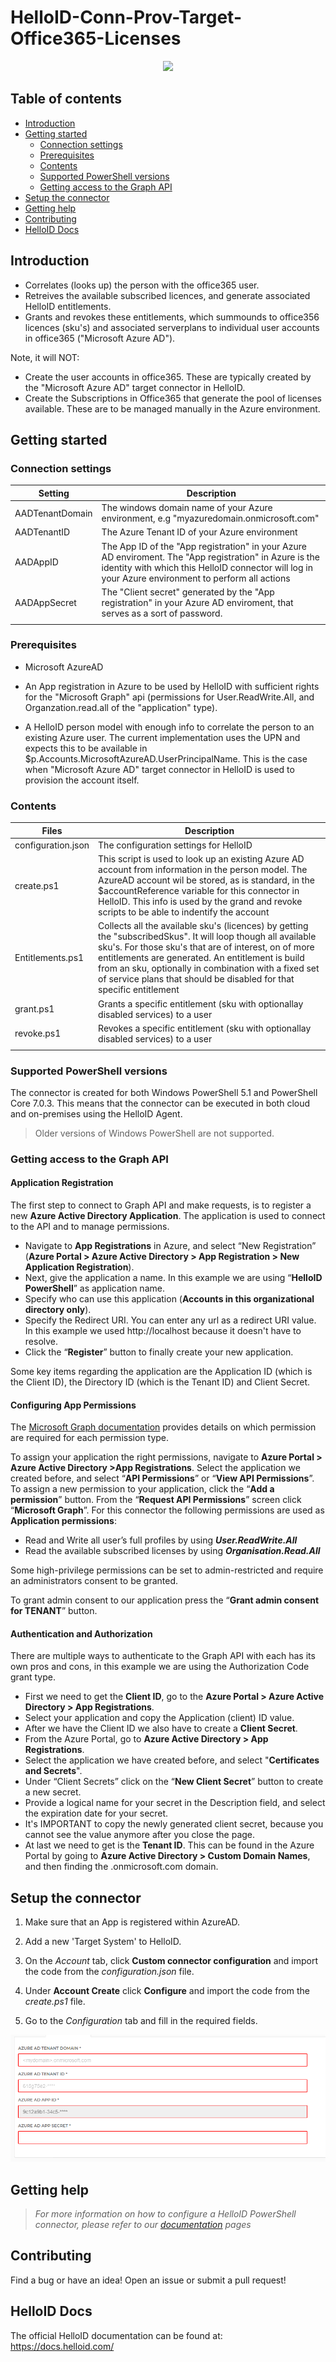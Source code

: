 # HelloID-Conn-Prov-Target-Office365-Licenses

<p align="center">
  <img src="https://upload.wikimedia.org/wikipedia/commons/8/85/Microsoft_365_logo.png">
</p>

## Table of contents

- [Introduction](#Introduction)
- [Getting started](#Getting-started)
  + [Connection settings](#Connection-settings)
  + [Prerequisites](#Prerequisites)
  + [Contents](#Contents)
  + [Supported PowerShell versions](#Supported-PowerShell-versions)
  + [Getting access to the Graph API](#Getting-access-to-the-Graph-API)
- [Setup the connector](#Setup-the-connector)
- [Getting help](#Getting-help)
- [Contributing](#Contributing)
- [HelloID Docs](#HelloID-Docs)

## Introduction

- Correlates (looks up) the person with the office365 user.
- Retreives the available subscribed licences, and generate associated HelloID entitlements.
- Grants and revokes these entitlements, which summounds to office356 licences (sku's) and associated serverplans to individual user accounts in office365 ("Microsoft Azure AD").

Note, it will NOT:
- Create the user accounts in office365. These are typically created by the "Microsoft Azure AD" target connector in HelloID.
- Create the Subscriptions in Office365 that generate the pool of licenses available. These are to be managed manually in the Azure environment.

## Getting started

### Connection settings

| Setting     | Description |
| ------------ | ----------- |
| AADTenantDomain          | The windows domain name of your Azure environment, e.g  "myazuredomain.onmicrosoft.com"                   |
| AADTenantID      | The Azure Tenant ID of your Azure environment                  |
| AADAppID               |     The App ID of the "App registration" in your Azure AD enviroment. The "App registration" in Azure is the identity with which this HelloID connector will log in your Azure environment to perform all actions |
| AADAppSecret               |     The "Client secret" generated by the "App registration" in your Azure AD enviroment, that serves as a sort of password.
|             |                                            |

### Prerequisites

- Microsoft AzureAD

- An App registration in Azure to be used by HelloID with sufficient rights for the "Microsoft Graph" api (permissions for User.ReadWrite.All, and Organzation.read.all of the "application" type).

- A HelloID person model with enough info to correlate the person to an existing Azure user. The current implementation uses the UPN and expects this to be available in $p.Accounts.MicrosoftAzureAD.UserPrincipalName. This is the case when "Microsoft Azure AD" target connector in HelloID is used to provision the account itself.

### Contents

| Files       | Description                                |
| ----------- | ------------------------------------------ |
| configuration.json | The configuration settings for HelloID
| create.ps1  | This script is used to look up an existing Azure AD account from information in the person model. The AzureAD account wil be stored, as is standard, in the $accountReference variable for this connector in HelloID. This info is used by the grand and revoke scripts to be able to indentify the account |
| Entitlements.ps1  | Collects all the available sku's (licences) by getting the "subscribedSkus". It will loop though all available sku's. For those sku's that are of interest, on of more entitlements are generated. An entitlement is build from an sku, optionally in combination with a fixed set of service plans that should be disabled for that specific entitlement |
| grant.ps1  | Grants a specific entitlement (sku with optionallay disabled services) to a user |
| revoke.ps1  | Revokes a specific entitlement (sku with optionallay disabled services) to a user |
|             |                                            |

### Supported PowerShell versions

The connector is created for both Windows PowerShell 5.1 and PowerShell Core 7.0.3. This means that the connector can be executed in both cloud and on-premises using the HelloID Agent.

> Older versions of Windows PowerShell are not supported.

### Getting access to the Graph API

#### Application Registration
The first step to connect to Graph API and make requests, is to register a new <b>Azure Active Directory Application</b>. The application is used to connect to the API and to manage permissions.

* Navigate to <b>App Registrations</b> in Azure, and select “New Registration” (<b>Azure Portal > Azure Active Directory > App Registration > New Application Registration</b>).
* Next, give the application a name. In this example we are using “<b>HelloID PowerShell</b>” as application name.
* Specify who can use this application (<b>Accounts in this organizational directory only</b>).
* Specify the Redirect URI. You can enter any url as a redirect URI value. In this example we used http://localhost because it doesn't have to resolve.
* Click the “<b>Register</b>” button to finally create your new application.

Some key items regarding the application are the Application ID (which is the Client ID), the Directory ID (which is the Tenant ID) and Client Secret.

#### Configuring App Permissions
The [Microsoft Graph documentation](https://docs.microsoft.com/en-us/graph) provides details on which permission are required for each permission type.

To assign your application the right permissions, navigate to <b>Azure Portal > Azure Active Directory >App Registrations</b>.
Select the application we created before, and select “<b>API Permissions</b>” or “<b>View API Permissions</b>”.
To assign a new permission to your application, click the “<b>Add a permission</b>” button.
From the “<b>Request API Permissions</b>” screen click “<b>Microsoft Graph</b>”.
For this connector the following permissions are used as <b>Application permissions</b>:
*	Read and Write all user’s full profiles by using <b><i>User.ReadWrite.All</i></b>
*	Read the available subscribed licenses by using <b><i>Organisation.Read.All</i></b>


Some high-privilege permissions can be set to admin-restricted and require an administrators consent to be granted.

To grant admin consent to our application press the “<b>Grant admin consent for TENANT</b>” button.

#### Authentication and Authorization
There are multiple ways to authenticate to the Graph API with each has its own pros and cons, in this example we are using the Authorization Code grant type.

*	First we need to get the <b>Client ID</b>, go to the <b>Azure Portal > Azure Active Directory > App Registrations</b>.
*	Select your application and copy the Application (client) ID value.
*	After we have the Client ID we also have to create a <b>Client Secret</b>.
*	From the Azure Portal, go to <b>Azure Active Directory > App Registrations</b>.
*	Select the application we have created before, and select "<b>Certificates and Secrets</b>".
*	Under “Client Secrets” click on the “<b>New Client Secret</b>” button to create a new secret.
*	Provide a logical name for your secret in the Description field, and select the expiration date for your secret.
*	It's IMPORTANT to copy the newly generated client secret, because you cannot see the value anymore after you close the page.
*	At last we need to get is the <b>Tenant ID</b>. This can be found in the Azure Portal by going to <b>Azure Active Directory > Custom Domain Names</b>, and then finding the .onmicrosoft.com domain.

## Setup the connector

1. Make sure that an App is registered within AzureAD.

2. Add a new 'Target System' to HelloID.

3. On the _Account_ tab, click __Custom connector configuration__ and import the code from the _configuration.json_ file.

4. Under __Account Create__ click __Configure__ and import the code from the _create.ps1_ file.

5. Go to the _Configuration_ tab and fill in the required fields.

![config](./assets/config.png)


## Getting help

> _For more information on how to configure a HelloID PowerShell connector, please refer to our [documentation](https://docs.helloid.com/hc/en-us/articles/360012557600-Configure-a-custom-PowerShell-source-system) pages_

## Contributing

Find a bug or have an idea! Open an issue or submit a pull request!

## HelloID Docs

The official HelloID documentation can be found at: https://docs.helloid.com/
